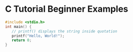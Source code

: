 # C Tutorial Beginner Examples

```c
#include <stdio.h>
int main() {
   // printf() displays the string inside quotation
   printf("Hello, World!");
   return 0;
}
```
